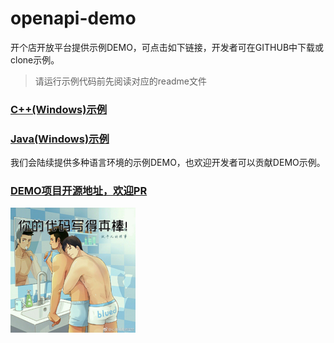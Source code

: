 # openapi-demo

开个店开放平台提供示例DEMO，可点击如下链接，开发者可在GITHUB中下载或clone示例。

> 请运行示例代码前先阅读对应的readme文件

### [C++(Windows)示例](https://github.com/kaigedian/openapi-demo/tree/master/C%2B%2B)
### [Java(Windows)示例](https://github.com/kaigedian/openapi-demo/tree/master/Java/freemud)

我们会陆续提供多种语言环境的示例DEMO，也欢迎开发者可以贡献DEMO示例。

### [DEMO项目开源地址，欢迎PR](https://github.com/kaigedian/openapi-demo)

![](/good.png)
